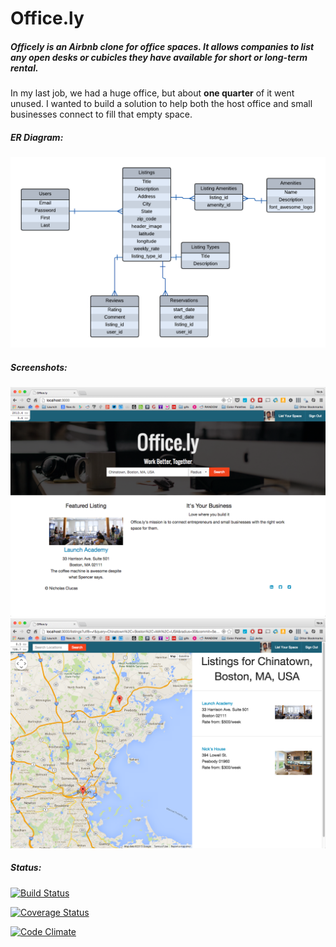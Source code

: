 #  Office.ly

#####  Officely is an Airbnb clone for office spaces. It allows companies to list any open desks or cubicles they have available for short or long-term rental.

In my last job, we had a huge office, but about **one quarter** of it went unused. I wanted to build a solution to help both the host office and small businesses connect to fill that empty space.


##### ER Diagram:

![alt tag](er_diagram.png)

##### Screenshots:

![alt tag](home.png)
![alt tag](index.png)

##### Status:

[![Build Status](https://travis-ci.org/nickcluc/office.ly.svg?branch=master)](https://travis-ci.org/nickcluc/office.ly)

[![Coverage Status](https://coveralls.io/repos/nickcluc/office.ly/badge.png)](https://coveralls.io/r/nickcluc/office.ly)

[![Code Climate](https://codeclimate.com/github/nickcluc/office.ly/badges/gpa.svg)](https://codeclimate.com/github/nickcluc/office.ly)

